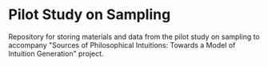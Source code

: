 # Pilot Study on Sampling
Repository for storing materials and data from the pilot study on sampling to accompany "Sources of Philosophical Intuitions: Towards a Model of Intuition Generation" project.
